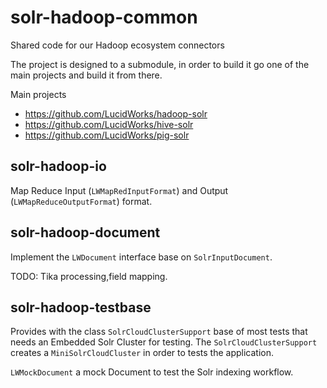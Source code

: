 # solr-hadoop-common

Shared code for our Hadoop ecosystem connectors

The project is designed to a submodule, in order to build it go one of the main projects and build it from there.

Main projects
* https://github.com/LucidWorks/hadoop-solr
* https://github.com/LucidWorks/hive-solr
* https://github.com/LucidWorks/pig-solr

solr-hadoop-io
--------------
Map Reduce Input (`LWMapRedInputFormat`) and Output (`LWMapReduceOutputFormat`) format.

solr-hadoop-document
--------------------

Implement the `LWDocument` interface base on `SolrInputDocument`.

TODO: Tika processing,field mapping.

solr-hadoop-testbase
--------------------

Provides with the class `SolrCloudClusterSupport` base of most tests that needs an Embedded Solr Cluster for testing.
The `SolrCloudClusterSupport` creates a `MiniSolrCloudCluster` in order to tests the application.

`LWMockDocument` a mock Document to test the Solr indexing workflow.